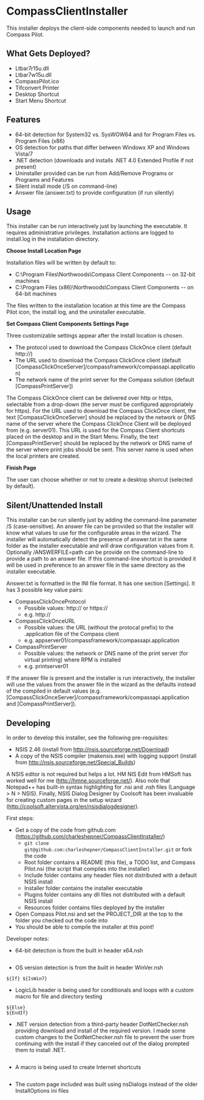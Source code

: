 CompassClientInstaller
======================

This installer deploys the client-side components needed to launch and run Compass Pilot.

## What Gets Deployed?

* Ltbar7r15u.dll
* Ltbar7w15u.dll
* CompassPilot.ico
* Tifconvert Printer
* Desktop Shortcut
* Start Menu Shortcut

## Features

* 64-bit detection for System32 vs. SysWOW64 and for Program Files vs. Program Files (x86)
* OS detection for paths that differ between Windowx XP and Windows Vista/7
* .NET detection (downloads and installs .NET 4.0 Extended Profile if not present)
* Uninstaller provided can be run from Add/Remove Programs or Programs and Features
* Silent install mode (/S on command-line)
* Answer file (answer.txt) to provide configuration (if run silently)

## Usage

This installer can be run interactively just by launching the executable.  It requires administrative privileges. Installation actions are logged to install.log in the installation directory.

**Choose Install Location Page**

Installation files will be written by default to:

* C:\Program Files\Northwoods\Compass Client Components -- on 32-bit machines
* C:\Program Files (x86)\Northwoods\Compass Client Components -- on 64-bit machines

The files written to the installation location at this time are the Compass Pilot icon, the install log, and the uninstaller executable.

**Set Compass Client Components Settings Page**

Three customizable settings appear after the install location is chosen.

* The protocol used to download the Compass ClickOnce client (default http://)
* The URL used to download the Compass ClickOnce client (default [CompassClickOnceServer]/compassframework/compassapi.application)
* The network name of the print server for the Compass solution (default [CompassPrintServer])

The Compass ClickOnce client can be delivered over http or https, selectable from a drop-down (the server must be configured appropriately for https).  For the URL used to download the Compass ClickOnce client, the text [CompassClickOnceServer] should be replaced by the network or DNS name of the server where the Compass ClickOnce Client will be deployed from (e.g. server01).  This URL is used for the Compass Client shortcuts placed on the desktop and in the Start Menu. Finally, the text [CompassPrintServer] should be replaced by the network or DNS name of the server where print jobs should be sent.  This server name is used when the local printers are created.

**Finish Page**

The user can choose whether or not to create a desktop shorcut (selected by default).

## Silent/Unattended Install

This installer can be run silently just by adding the command-line parameter /S (case-sensitive).  An answer file can be provided so that the installer will know what values to use for the configurable areas in the wizard.  The installer will automatically detect the presence of answer.txt in the same folder as the installer executable and will draw configuration values from it.  Optionally /ANSWERFILE=path can be provide on the command-line to provide a path to an answer file.  If this command-line shortcut is provided it will be used in preference to an answer file in the same directory as the installer executable.

Answer.txt is formatted in the INI file format.  It has one section [Settings].  It has 3 possible key value pairs:

* CompassClickOnceProtocol
  * Possible values: http:// or https://
  * e.g. http://
* CompassClickOnceURL
  * Possible values: the URL (without the protocal prefix) to the .application file of the Compass client
  * e.g. appserver01/compassframework/compassapi.application
* CompassPrintServer
  * Possible values: the network or DNS name of the print server (for virtual printing) where RPM is installed
  * e.g. printserver01
  
If the answer file is present and the installer is run interactively, the installer will use the values from the answer file in the wizard as the defaults instead of the compiled in default values (e.g. [CompassClickOnceServer]/compassframework/compassapi.application and [CompassPrintServer]).
  
## Developing

In order to develop this installer, see the following pre-requisites:

* NSIS 2.46 (install from http://nsis.sourceforge.net/Download)
* A copy of the NSIS compiler (makensis.exe) with logging support (install from http://nsis.sourceforge.net/Special_Builds)

A NSIS editor is not required but helps a lot.  HM NIS Edit from HMSoft has worked well for me (http://hmne.sourceforge.net/).  Also note that Notepad++ has built-in syntax highlighting for .nsi and .nsh files (Language > N > NSIS).  Finally, NSIS Dialog Designer by Coolsoft has been invaluable for creating custom pages in the setup wizard (http://coolsoft.altervista.org/en/nsisdialogdesigner).

First steps:

* Get a copy of the code from github.com (https://github.com/charleshepner/CompassClientInstaller/)
  * `git clone git@github.com:charleshepner/CompassClientInstaller.git` or fork the code
  * Root folder contains a README (this file), a TODO list, and Compass Pilot.nsi (the script that compiles into the installer)
  * Include folder contains any header files not distributed with a default NSIS install
  * Installer folder contains the installer executable
  * Plugins folder contains any dll files not distributed with a default NSIS install
  * Resources folder contains files deployed by the installer
* Open Compass Pilot.nsi and set the PROJECT_DIR at the top to the folder you checked out the code into
* You should be able to compile the installer at this point!

Developer notes:

* 64-bit detection is from the built in header x64.nsh
```${If} ${RunningX64}
```
* OS version detection is from the built in header WinVer.nsh
```${If} ${IsWinXP}
${If} ${IsWin7}
```
* LogicLib header is being used for conditionals and loops with a custom macro for file and directory testing
```${If} ${FileExists} "C:\mysamplefile.txt"
${Else}
${EndIf}
```
* .NET version detection from a third-party header DotNetChecker.nsh providing download and install of the required version.  I made some custom changes to the DotNetChecker.nsh file to prevent the user from continuing with the install if they canceled out of the dialog prompted them to install .NET.
```!insertmacro CheckNetFramework 40Full
```
* A macro is being used to create Internet shortcuts
```!insertmacro CreateInternetShortcut "path_to_new_shortcut" "URL" "path_to_icon" "0"
```
* The custom page included was built using nsDialogs instead of the older InstallOptions ini files